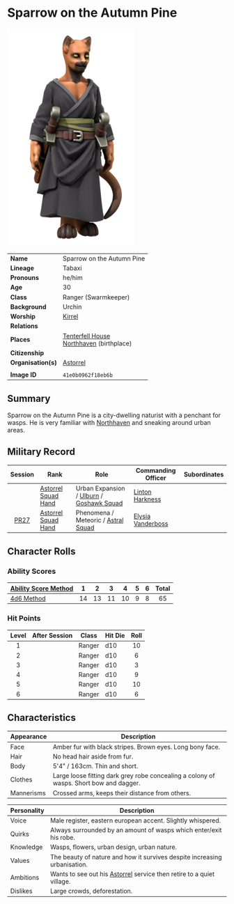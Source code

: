 # Sparrow on the Autumn Pine

<img src="https://raw.githubusercontent.com/jesskelsall/astarus-images/main/characters/portraits/41e0b0962f18eb6b.png" height="500" />

|||
| --- | --- |
| **Name** | Sparrow on the Autumn Pine | character.4
| **Lineage** | Tabaxi |
| **Pronouns** | he/him |
| **Age** | 30 |
| **Class** | Ranger (Swarmkeeper) |
| **Background** | Urchin |
| **Worship** | [Kirrel](../gods/deities/kirrel.md) |
| **Relations** | |
| **Places** | [Tenterfell House](../places/buildings/tenterfell-house.md)<br>[Northhaven](../places/cities/northhaven.md) (birthplace) |
| **Citizenship** | |
| **Organisation(s)** | [Astorrel](../organisations/government/astorrel/astorrel.md) |
|||
| **Image ID** | `41e0b0962f18eb6b` |

## Summary

Sparrow on the Autumn Pine is a city-dwelling naturist with a penchant for wasps. He is very familiar with [Northhaven](../places/cities/northhaven.md) and sneaking around urban areas.

## Military Record

| Session | Rank | Role | Commanding Officer | Subordinates |
|:---:| --- | --- | --- | --- |
|| [Astorrel Squad Hand](../organisations/government/astorrel/ranks/astorrel-squad-hand.md) | Urban Expansion / [Ulburn](../places/villages/ulburn.md) / [Goshawk Squad](../organisations/government/astorrel/squads/goshawk-squad.md) | [Linton Harkness](linton-harkness.md) ||
| [PR27](../sessions/PR27.md) | [Astorrel Squad Hand](../organisations/government/astorrel/ranks/astorrel-squad-hand.md) | Phenomena / Meteoric / [Astral Squad](../organisations/government/astorrel/squads/astral-squad.md) | [Elysia Vanderboss](elysia-vanderboss.md) ||

## Character Rolls

### Ability Scores

| [Ability Score Method](../mechanics/ability-score-method/ability-score-method.md) | 1 | 2 | 3 | 4 | 5 | 6 | Total |
| --- |:---:|:---:|:---:|:---:|:---:|:---:|:---:|
| [4d6 Method](../mechanics/ability-score-method/4d6-method.md) | 14 | 13 | 11 | 10 | 9 | 8 | 65 |

### Hit Points

| Level | After Session | Class | Hit Die | Roll |
|:---:|:---:| --- | --- |:---:|
| 1 || Ranger | d10 | 10 |
| 2 || Ranger | d10 | 6 |
| 3 || Ranger | d10 | 3 |
| 4 || Ranger | d10 | 9 |
| 5 || Ranger | d10 | 10 |
| 6 || Ranger | d10 | 6 |

## Characteristics

| Appearance | Description |
| --- | --- |
| Face | Amber fur with black stripes. Brown eyes. Long bony face. |
| Hair | No head hair aside from fur. |
| Body | 5'4" / 163cm. Thin and short. |
| Clothes | Large loose fitting dark grey robe concealing a colony of wasps. Short bow and dagger. |
| Mannerisms | Crossed arms, keeps their distance from others. |

| Personality | Description |
| --- | --- |
| Voice | Male register, eastern european accent. Slightly whispered. |
| Quirks | Always surrounded by an amount of wasps which enter/exit his robe. |
| Knowledge | Wasps, flowers, urban design, urban nature. |
| Values | The beauty of nature and how it survives despite increasing urbanisation. |
| Ambitions | Wants to see out his [Astorrel](../organisations/government/astorrel/astorrel.md) service then retire to a quiet village. |
| Dislikes | Large crowds, deforestation. |
